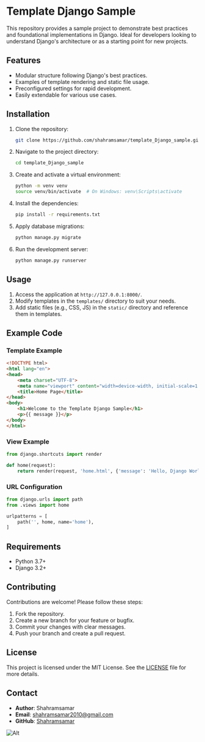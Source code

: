 # Template Django Sample

This repository provides a sample project to demonstrate best practices and foundational implementations in Django. Ideal for developers looking to understand Django's architecture or as a starting point for new projects.

## Features

- Modular structure following Django's best practices.
- Examples of template rendering and static file usage.
- Preconfigured settings for rapid development.
- Easily extendable for various use cases.

## Installation

1. Clone the repository:
   ```bash
   git clone https://github.com/shahramsamar/template_Django_sample.git
   ```

2. Navigate to the project directory:
   ```bash
   cd template_Django_sample
   ```

3. Create and activate a virtual environment:
   ```bash
   python -m venv venv
   source venv/bin/activate  # On Windows: venv\Scripts\activate
   ```

4. Install the dependencies:
   ```bash
   pip install -r requirements.txt
   ```

5. Apply database migrations:
   ```bash
   python manage.py migrate
   ```

6. Run the development server:
   ```bash
   python manage.py runserver
   ```

## Usage

1. Access the application at `http://127.0.0.1:8000/`.
2. Modify templates in the `templates/` directory to suit your needs.
3. Add static files (e.g., CSS, JS) in the `static/` directory and reference them in templates.

## Example Code

### Template Example
```html
<!DOCTYPE html>
<html lang="en">
<head>
    <meta charset="UTF-8">
    <meta name="viewport" content="width=device-width, initial-scale=1.0">
    <title>Home Page</title>
</head>
<body>
    <h1>Welcome to the Template Django Sample</h1>
    <p>{{ message }}</p>
</body>
</html>
```

### View Example
```python
from django.shortcuts import render

def home(request):
    return render(request, 'home.html', {'message': 'Hello, Django World!'})
```

### URL Configuration
```python
from django.urls import path
from .views import home

urlpatterns = [
    path('', home, name='home'),
]
```

## Requirements

- Python 3.7+
- Django 3.2+

## Contributing

Contributions are welcome! Please follow these steps:

1. Fork the repository.
2. Create a new branch for your feature or bugfix.
3. Commit your changes with clear messages.
4. Push your branch and create a pull request.

## License

This project is licensed under the MIT License. See the [LICENSE](LICENSE) file for more details.

## Contact

- **Author**: Shahramsamar
- **Email**: [shahramsamar2010@gmail.com](mailto:shahramsamar2010@gmail.com)
- **GitHub**: [Shahramsamar](https://github.com/shahramsamar)

![Alt](https://repobeats.axiom.co/api/embed/eabe6508a91fa38b4ace0060919094363916f544.svg "Repobeats analytics image")
